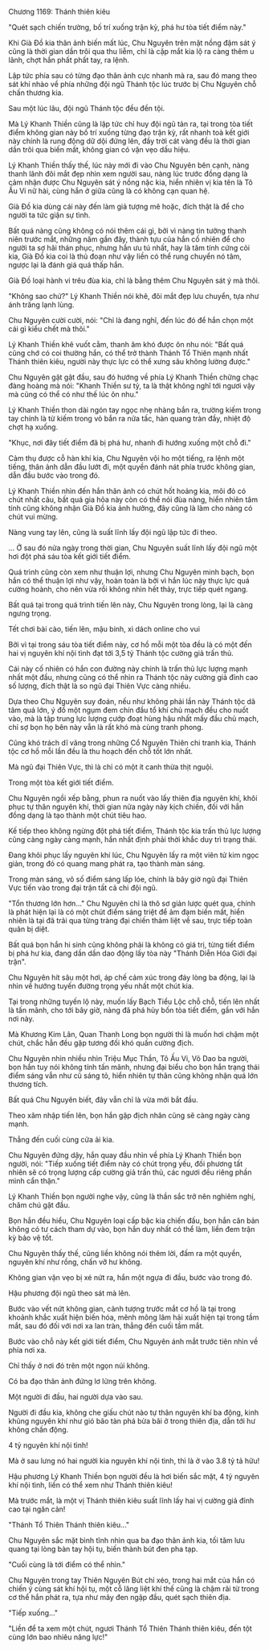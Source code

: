 




Chương 1169: Thánh thiên kiêu


"Quét sạch chiến trường, bố trí xuống trận kỳ, phá hư tòa tiết điểm này."

Khi Già Đồ kia thân ảnh biến mất lúc, Chu Nguyên trên mặt nồng đậm sát ý cũng là thời gian dần trôi qua thu liễm, chỉ là cặp mắt kia lộ ra càng thêm u lãnh, chợt hắn phất phất tay, ra lệnh.

Lập tức phía sau có từng đạo thân ảnh cực nhanh mà ra, sau đó mang theo sát khí nhào về phía những đội ngũ Thánh tộc lúc trước bị Chu Nguyên chỗ chấn thương kia.

Sau một lúc lâu, đội ngũ Thánh tộc đều đền tội.

Mà Lý Khanh Thiền cũng là lập tức chỉ huy đội ngũ tản ra, tại trong tòa tiết điểm không gian này bố trí xuống từng đạo trận kỳ, rất nhanh toà kết giới này chính là rung động dữ dội đứng lên, đầy trời cát vàng đều là thời gian dần trôi qua biến mất, không gian có vặn vẹo dấu hiệu.

Lý Khanh Thiền thấy thế, lúc này mới đi vào Chu Nguyên bên cạnh, nàng thanh lãnh đôi mắt đẹp nhìn xem người sau, nàng lúc trước đồng dạng là cảm nhận được Chu Nguyên sát ý nồng nặc kia, hiển nhiên vị kia tên là Tô Ấu Vi nữ hài, cùng hắn ở giữa cũng là có không cạn quan hệ.

Già Đồ kia dùng cái này đến làm giả tượng mê hoặc, đích thật là để cho người ta tức giận sự tình.

Bất quá nàng cũng không có nói thêm cái gì, bởi vì nàng tin tưởng thanh niên trước mắt, những năm gần đây, thành tựu của hắn cố nhiên để cho người ta sợ hãi thán phục, nhưng hắn ưu tú nhất, hay là tâm tính cứng cỏi kia, Già Đồ kia coi là thủ đoạn như vậy liền có thể rung chuyển nó tâm, ngược lại là đánh giá quá thấp hắn.

Già Đồ loại hành vi trêu đùa kia, chỉ là bằng thêm Chu Nguyên sát ý mà thôi.

"Không sao chứ?" Lý Khanh Thiền nói khẽ, đôi mắt đẹp lưu chuyển, tựa như ánh trăng lạnh lùng.

Chu Nguyên cười cười, nói: "Chỉ là đang nghĩ, đến lúc đó để hắn chọn một cái gì kiểu chết mà thôi."

Lý Khanh Thiền khẽ vuốt cằm, thanh âm khó được ôn nhu nói: "Bất quá cũng chớ có coi thường hắn, có thể trở thành Thánh Tổ Thiên mạnh nhất Thánh thiên kiêu, người này thực lực có thể xưng sâu không lường được."

Chu Nguyên gật gật đầu, sau đó hướng về phía Lý Khanh Thiền chững chạc đàng hoàng mà nói: "Khanh Thiền sư tỷ, ta là thật không nghĩ tới ngươi vậy mà cũng có thể có như thế lúc ôn nhu."

Lý Khanh Thiền thon dài ngón tay ngọc nhẹ nhàng bắn ra, trường kiếm trong tay chính là từ kiếm trong vỏ bắn ra nửa tấc, hàn quang tràn đầy, nhiệt độ chợt hạ xuống.

"Khục, nơi đây tiết điểm đã bị phá hư, nhanh đi hướng xuống một chỗ đi."

Cảm thụ được cỗ hàn khí kia, Chu Nguyên vội ho một tiếng, ra lệnh một tiếng, thân ảnh dẫn đầu lướt đi, một quyền đánh nát phía trước không gian, dẫn đầu bước vào trong đó.

Lý Khanh Thiền nhìn đến hắn thân ảnh có chút hốt hoảng kia, môi đỏ có chút nhất câu, bất quá gia hỏa này còn có thể nói đùa nàng, hiển nhiên tâm tính cũng không nhận Già Đồ kia ảnh hưởng, đây cũng là làm cho nàng có chút vui mừng.

Nàng vung tay lên, cũng là suất lĩnh lấy đội ngũ lập tức đi theo.

... Ở sau đó nửa ngày trong thời gian, Chu Nguyên suất lĩnh lấy đội ngũ một hơi đột phá sáu tòa kết giới tiết điểm.

Quá trình cũng còn xem như thuận lợi, nhưng Chu Nguyên minh bạch, bọn hắn có thể thuận lợi như vậy, hoàn toàn là bởi vì hắn lúc này thực lực quá cường hoành, cho nên vừa rồi không nhìn hết thảy, trực tiếp quét ngang.

Bất quá tại trong quá trình tiến lên này, Chu Nguyên trong lòng, lại là càng ngưng trọng.

Tết chơi bài cào, tiến lên, mậu binh, xì dách online cho vui

Bởi vì tại trong sáu tòa tiết điểm này, cơ hồ mỗi một tòa đều là có một đến hai vị nguyên khí nội tình đạt tới 3,5 tỷ Thánh tộc cường giả trấn thủ.

Cái này cố nhiên có hắn con đường này chính là trấn thủ lực lượng mạnh nhất một đầu, nhưng cũng có thể nhìn ra Thánh tộc này cường giả đỉnh cao số lượng, đích thật là so ngũ đại Thiên Vực càng nhiều.

Dựa theo Chu Nguyên suy đoán, nếu như không phải lần này Thánh tộc dã tâm quá lớn, ý đồ một ngụm đem chín đầu tổ khí chủ mạch đều cho nuốt vào, mà là tập trung lực lượng cướp đoạt hùng hậu nhất mấy đầu chủ mạch, chỉ sợ bọn họ bên này vẫn là rất khó mà cùng tranh phong.

Cũng khó trách dĩ vãng trong những Cổ Nguyên Thiên chi tranh kia, Thánh tộc cơ hồ mỗi lần đều là thu hoạch đến chỗ tốt lớn nhất.

Mà ngũ đại Thiên Vực, thì là chỉ có một ít canh thừa thịt nguội.

Trong một tòa kết giới tiết điểm.

Chu Nguyên ngồi xếp bằng, phun ra nuốt vào lấy thiên địa nguyên khí, khôi phục tự thân nguyên khí, thời gian nửa ngày này kịch chiến, đối với hắn đồng dạng là tạo thành một chút tiêu hao.

Kế tiếp theo không ngừng đột phá tiết điểm, Thánh tộc kia trấn thủ lực lượng cũng càng ngày càng mạnh, hắn nhất định phải thời khắc duy trì trạng thái.

Đang khôi phục lấy nguyên khí lúc, Chu Nguyên lấy ra một viên tử kim ngọc giản, trong đó có quang mang phát ra, tạo thành màn sáng.

Trong màn sáng, vô số điểm sáng lấp lóe, chính là bây giờ ngũ đại Thiên Vực tiến vào trong đại trận tất cả chi đội ngũ.

"Tổn thương lớn hơn..." Chu Nguyên chỉ là thô sơ giản lược quét qua, chính là phát hiện lại là có một chút điểm sáng triệt để ảm đạm biến mất, hiển nhiên là tại đã trải qua từng tràng đại chiến thảm liệt về sau, trực tiếp toàn quân bị diệt.

Bất quá bọn hắn hi sinh cũng không phải là không có giá trị, từng tiết điểm bị phá hư kia, đang dần dần dao động lấy tòa này "Thánh Diễn Hóa Giới đại trận".

Chu Nguyên hít sâu một hơi, áp chế cảm xúc trong đáy lòng ba động, lại là nhìn về hướng tuyến đường trọng yếu nhất một chút kia.

Tại trong những tuyến lộ này, muốn lấy Bạch Tiểu Lộc chỗ chỗ, tiến lên nhất là tấn mãnh, cho tới bây giờ, nàng đã phá hủy bốn tòa tiết điểm, gần với hắn nơi này.

Mà Khương Kim Lân, Quan Thanh Long bọn người thì là muốn hơi chậm một chút, chắc hẳn đều gặp tương đối khó quấn cường địch.

Chu Nguyên nhìn nhiều nhìn Triệu Mục Thần, Tô Ấu Vi, Võ Dao ba người, bọn hắn tuy nói không tính tấn mãnh, nhưng đại biểu cho bọn hắn trạng thái điểm sáng vẫn như cũ sáng tỏ, hiển nhiên tự thân cũng không nhận quá lớn thương tích.

Bất quá Chu Nguyên biết, đây vẫn chỉ là vừa mới bắt đầu.

Theo xâm nhập tiến lên, bọn hắn gặp địch nhân cũng sẽ càng ngày càng mạnh.

Thẳng đến cuối cùng cửa ải kia.

Chu Nguyên đứng dậy, hắn quay đầu nhìn về phía Lý Khanh Thiền bọn người, nói: "Tiếp xuống tiết điểm này có chút trọng yếu, đối phương tất nhiên sẽ có trọng lượng cấp cường giả trấn thủ, các ngươi đều riêng phần mình cẩn thận."

Lý Khanh Thiền bọn người nghe vậy, cũng là thần sắc trở nên nghiêm nghị, chăm chú gật đầu.

Bọn hắn đều hiểu, Chu Nguyên loại cấp bậc kia chiến đấu, bọn hắn căn bản không có tư cách tham dự vào, bọn hắn duy nhất có thể làm, liền đem trận kỳ bảo vệ tốt.

Chu Nguyên thấy thế, cũng liền không nói thêm lời, đấm ra một quyền, nguyên khí như rồng, chấn vỡ hư không.

Không gian vặn vẹo bị xé nứt ra, hắn một ngựa đi đầu, bước vào trong đó.

Hậu phương đội ngũ theo sát mà lên.

Bước vào vết nứt không gian, cảnh tượng trước mắt cơ hồ là tại trong khoảnh khắc xuất hiện biến hóa, mênh mông lâm hải xuất hiện tại trong tầm mắt, sau đó đối với nơi xa lan tràn, thẳng đến cuối tầm mắt.

Bước vào chỗ này kết giới tiết điểm, Chu Nguyên ánh mắt trước tiên nhìn về phía nơi xa.

Chỉ thấy ở nơi đó trên một ngọn núi không.

Có ba đạo thân ảnh đứng lơ lửng trên không.

Một người đi đầu, hai người dựa vào sau.

Người đi đầu kia, không che giấu chút nào tự thân nguyên khí ba động, kinh khủng nguyên khí như gió bão tàn phá bừa bãi ở trong thiên địa, dẫn tới hư không chấn động.

4 tỷ nguyên khí nội tình!

Mà ở sau lưng nó hai người kia nguyên khí nội tình, thì là ở vào 3.8 tỷ tả hữu!

Hậu phương Lý Khanh Thiền bọn người đều là hơi biến sắc mặt, 4 tỷ nguyên khí nội tình, liền có thể xem như Thánh thiên kiêu!

Mà trước mắt, là một vị Thánh thiên kiêu suất lĩnh lấy hai vị cường giả đỉnh cao tại ngăn cản!

"Thánh Tổ Thiên Thánh thiên kiêu..."

Chu Nguyên sắc mặt bình tĩnh nhìn qua ba đạo thân ảnh kia, tối tăm lưu quang tại lòng bàn tay hội tụ, biến thành bút đen pha tạp.

"Cuối cùng là tới điểm có thể nhìn."

Chu Nguyên trong tay Thiên Nguyên Bút chỉ xéo, trong hai mắt của hắn có chiến ý cùng sát khí hội tụ, một cỗ lăng liệt khí thế cũng là chậm rãi từ trong cơ thể hắn phát ra, tựa như mây đen ngập đầu, quét sạch thiên địa.

"Tiếp xuống..."

"Liền để ta xem một chút, ngươi Thánh Tổ Thiên Thánh thiên kiêu, đến tột cùng lớn bao nhiêu năng lực!"




